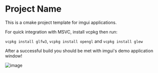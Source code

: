 # Project Name

This is a cmake project template for imgui applications.

For quick integration with MSVC, install vcpkg then run:

`vcpkg install glfw3`, `vcpkg install opengl` and `vcpkg install glew`

After a successful build you should be met with imgui's demo application window!

![image](https://github.com/user-attachments/assets/2076c4bf-1549-4efc-b345-adb7366951ef)
